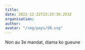 ```yaml
---
title: 
date: 2022-12-22T23:25:39.253Z
organisation: 
author: 
avatar: "/img/pays/SN.svg"
---
```


Non au 3e mandat, diama ko gueune